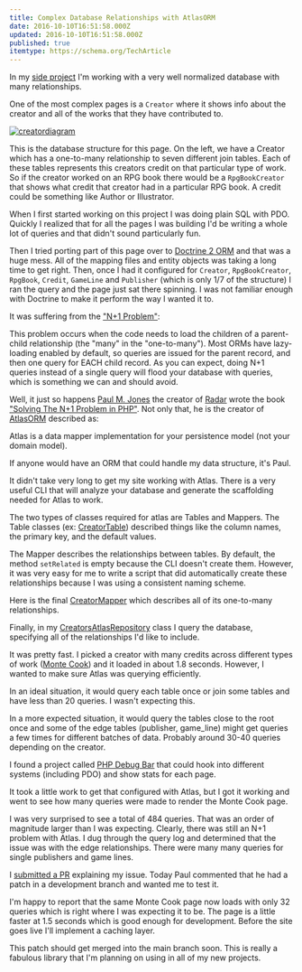 ```yaml
---
title: Complex Database Relationships with AtlasORM
date: 2016-10-10T16:51:58.000Z
updated: 2016-10-10T16:51:58.000Z
published: true
itemtype: https://schema.org/TechArticle
---
```


In my [side project](https://github.com/andrewshell/pen-paper-2) I'm working with a very well normalized database with many relationships.

One of the most complex pages is a `Creator` where it shows info about the creator and all of the works that they have contributed to.

[![creatordiagram](/uploads/2016/10/CreatorDiagram.png)](/uploads/2016/10/CreatorDiagram.png)

This is the database structure for this page.  On the left, we have a Creator which has a one-to-many relationship to seven different join tables. Each of these tables represents this creators credit on that particular type of work.  So if the creator worked on an RPG book there would be a `RpgBookCreator` that shows what credit that creator had in a particular RPG book. A credit could be something like Author or Illustrator.

When I first started working on this project I was doing plain SQL with PDO. Quickly I realized that for all the pages I was building I'd be writing a whole lot of queries and that didn't sound particularly fun.

Then I tried porting part of this page over to [Doctrine 2 ORM](https://www.doctrine-project.org/projects/orm.html) and that was a huge mess.  All of the mapping files and entity objects was taking a long time to get right. Then, once I had it configured for `Creator`, `RpgBookCreator`, `RpgBook`, `Credit`, `GameLine` and `Publisher` (which is only 1/7 of the structure) I ran the query and the page just sat there spinning. I was not familiar enough with Doctrine to make it perform the way I wanted it to.

It was suffering from the ["N+1 Problem"](https://www.sitepoint.com/silver-bullet-n1-problem/):

This problem occurs when the code needs to load the children of a parent-child relationship (the "many" in the "one-to-many"). Most ORMs have lazy-loading enabled by default, so queries are issued for the parent record, and then one query for EACH child record. As you can expect, doing N+1 queries instead of a single query will flood your database with queries, which is something we can and should avoid.

Well, it just so happens [Paul M. Jones](http://paul-m-jones.com/) the creator of [Radar](/essays/radar-under-the-hood/) wrote the book ["Solving The N+1 Problem in PHP"](https://leanpub.com/sn1php). Not only that, he is the creator of [AtlasORM](https://github.com/atlasphp/Atlas.Orm) described as:

Atlas is a data mapper implementation for your persistence model (not your domain model).

If anyone would have an ORM that could handle my data structure, it's Paul.

It didn't take very long to get my site working with Atlas. There is a very useful CLI that will analyze your database and generate the scaffolding needed for Atlas to work.

The two types of classes required for atlas are Tables and Mappers. The Table classes (ex: [CreatorTable](https://github.com/andrewshell/pen-paper-2/blob/0.1.0/src/Persistence/DataSource/Creator/CreatorTable.php)) described things like the column names, the primary key, and the default values.

The Mapper describes the relationships between tables. By default, the method `setRelated` is empty because the CLI doesn't create them.  However, it was very easy for me to write a script that did automatically create these relationships because I was using a consistent naming scheme.

Here is the final [CreatorMapper](https://github.com/andrewshell/pen-paper-2/blob/0.1.0/src/Persistence/DataSource/Creator/CreatorMapper.php) which describes all of its one-to-many relationships.

Finally, in my [CreatorsAtlasRepository](https://github.com/andrewshell/pen-paper-2/blob/0.1.0/src/Persistence/CreatorsAtlasRepository.php#L33-L127) class I query the database, specifying all of the relationships I'd like to include.

It was pretty fast. I picked a creator with many credits across different types of work ([Monte Cook](https://en.wikipedia.org/wiki/Monte_Cook)) and it loaded in about 1.8 seconds. However, I wanted to make sure Atlas was querying efficiently.

In an ideal situation, it would query each table once or join some tables and have less than 20 queries. I wasn't expecting this.

In a more expected situation, it would query the tables close to the root once and some of the edge tables (publisher, game_line) might get queries a few times for different batches of data. Probably around 30-40 queries depending on the creator.

I found a project called [PHP Debug Bar](http://phpdebugbar.com/) that could hook into different systems (including PDO) and show stats for each page.

It took a little work to get that configured with Atlas, but I got it working and went to see how many queries were made to render the Monte Cook page.

I was very surprised to see a total of 484 queries. That was an order of magnitude larger than I was expecting. Clearly, there was still an N+1 problem with Atlas.  I dug through the query log and determined that the issue was with the edge relationships.  There were many many queries for single publishers and game lines.

I [submitted a PR](https://github.com/atlasphp/Atlas.Orm/issues/28) explaining my issue. Today Paul commented that he had a patch in a development branch and wanted me to test it.

I'm happy to report that the same Monte Cook page now loads with only 32 queries which is right where I was expecting it to be. The page is a little faster at 1.5 seconds which is good enough for development. Before the site goes live I'll implement a caching layer.

This patch should get merged into the main branch soon. This is really a fabulous library that I'm planning on using in all of my new projects.

